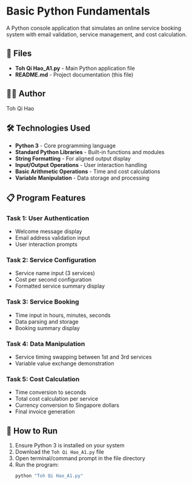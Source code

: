 # Basic Python Fundamentals

A Python console application that simulates an online service booking system with email validation, service management, and cost calculation.

## 📁 Files

- **Toh Qi Hao_A1.py** - Main Python application file
- **README.md** - Project documentation (this file)

## 👨‍💻 Author
Toh Qi Hao


## 🛠 Technologies Used

- **Python 3** - Core programming language
- **Standard Python Libraries** - Built-in functions and modules
- **String Formatting** - For aligned output display
- **Input/Output Operations** - User interaction handling
- **Basic Arithmetic Operations** - Time and cost calculations
- **Variable Manipulation** - Data storage and processing

## 📋 Program Features

### Task 1: User Authentication
- Welcome message display
- Email address validation input
- User interaction prompts

### Task 2: Service Configuration
- Service name input (3 services)
- Cost per second configuration
- Formatted service summary display

### Task 3: Service Booking
- Time input in hours, minutes, seconds
- Data parsing and storage
- Booking summary display

### Task 4: Data Manipulation
- Service timing swapping between 1st and 3rd services
- Variable value exchange demonstration

### Task 5: Cost Calculation
- Time conversion to seconds
- Total cost calculation per service
- Currency conversion to Singapore dollars
- Final invoice generation

## 🚀 How to Run

1. Ensure Python 3 is installed on your system
2. Download the `Toh Qi Hao_A1.py` file
3. Open terminal/command prompt in the file directory
4. Run the program:
   ```bash
   python "Toh Qi Hao_A1.py"
